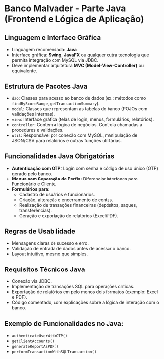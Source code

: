 
# Banco Malvader - Parte Java (Frontend e Lógica de Aplicação)

## Linguagem e Interface Gráfica

- Linguagem recomendada: **Java**
- Interface gráfica: **Swing**, **JavaFX** ou qualquer outra tecnologia que permita integração com MySQL via JDBC.
- Deve implementar arquitetura **MVC (Model-View-Controller)** ou equivalente.

## Estrutura de Pacotes Java

- `dao`: Classes para acesso ao banco de dados (ex.: métodos como `findByScoreRange`, `getTransactionSummary`).
- `model`: Classes que representam as tabelas do banco (POJOs com validações internas).
- `view`: Interface gráfica (telas de login, menus, formulários, relatórios).
- `controller`: Contém a lógica de negócios. Controla chamadas a procedures e validações.
- `util`: Responsável por conexão com MySQL, manipulação de JSON/CSV para relatórios e outras funções utilitárias.

## Funcionalidades Java Obrigatórias

- **Autenticação com OTP:** Login com senha e código de uso único (OTP) gerado pelo banco.
- **Menus com Separação de Perfis:** Diferenciar interfaces para Funcionário e Cliente.
- **Formulários para:**
  - Cadastro de usuários e funcionários.
  - Criação, alteração e encerramento de contas.
  - Realização de transações financeiras (depósitos, saques, transferências).
  - Geração e exportação de relatórios (Excel/PDF).

## Regras de Usabilidade

- Mensagens claras de sucesso e erro.
- Validação de entrada de dados antes de acessar o banco.
- Layout intuitivo, mesmo que simples.

## Requisitos Técnicos Java

- Conexão via JDBC.
- Implementação de transações SQL para operações críticas.
- Exportação de relatórios em pelo menos dois formatos (exemplo: Excel e PDF).
- Código comentado, com explicações sobre a lógica de interação com o banco.

## Exemplo de Funcionalidades no Java:

- `authenticateUserWithOTP()`
- `getClientAccounts()`
- `generateReportAsPDF()`
- `performTransactionWithSQLTransaction()`
